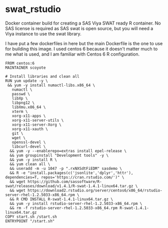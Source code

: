 # swat_rstudio
Docker container build for creating a SAS Viya SWAT ready R container. No SAS license is required as SAS swat is open source, but you will need a Viya instance to use the swat library.

I have put a few dockerfiles in here but the main Dockerfile is the one to use for building this image. I used centos 6 because it doesn't matter much to me what is used, and I am familiar with Centos 6 R configuration.
~~~
FROM centos:6
MAINTAINER scoyote

# Install libraries and clean all
RUN yum update -y \
 && yum -y install numactl-libs.x86_64 \
   numactl \
   passwd \
   libXp \
   libpng12 \
   libXmu.x86_64 \
   xterm \
   xorg-x11-apps \
   xorg-x11-server-utils \
   xorg-x11-server-Xorg \
   xorg-x11-xauth \
   git \
   wget \
   openssl-devel \
   libcurl-devel \ 
  && yum -y --enablerepo=extras install epel-release \
  && yum groupinstall "Development tools" -y \
  && yum -y install R \
  && yum clean all \
  && useradd -m -u 1047 -p ".rxNXSdtFiEDM" sasdemo \
  && R -e "install.packages(c('jsonlite','dplyr','httr'), dependencies=T, repos='https://cran.rstudio.com/')" \
  && wget https://github.com/sassoftware/R-swat/releases/download/v1.4.1/R-swat-1.4.1-linux64.tar.gz \
  && wget https://download2.rstudio.org/server/centos6/x86_64/rstudio-server-rhel-1.2.5033-x86_64.rpm \
  && R CMD INSTALL R-swat-1.4.1-linux64.tar.gz \
  && yum -y install rstudio-server-rhel-1.2.5033-x86_64.rpm \
  && rm -f rstudio-server-rhel-1.2.5033-x86_64.rpm R-swat-1.4.1-linux64.tar.gz
COPY start.sh /start.sh
ENTRYPOINT "/start.sh"
~~~
